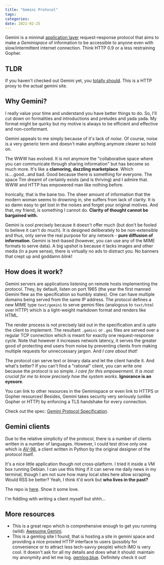 ```yaml
---
title: "Gemini Protocol"
tags:
categories: 
date: 2021-02-25
---
```




Gemini is a minimal [application layer][5] request-response protocol that aims to make a _Geminispace_ of information to be accessible to anyone even with slow/intermittent internet connection. Think HTTP 0.9 or a less restraining Gopher.

## TLDR   

If you haven't checked out Gemini yet, you [totally should][0]. This is a HTTP proxy to the actual gemini site.   

## Why Gemini?   

I really value your time and understand you have better things to do. So, I'll cut down on formalities and introductions and preludes and yada yada. My format might be quirky but my motive is always to be efficient and effective and non-conformant.  

Gemini appeals to me simply because of it's lack of _noise_. Of course, noise is a very generic term and doesn't make anything anymore clearer so hold on.   

The WWW has evolved. It is not anymore the "collaborative space where you can communicate through sharing information" but has become so much more. It's like a **clamoring, dazzling marketplace**. Which is....good...and bad. Good because there is something for everyone. The space Tim dreamt of certainly exists (and is thriving)  and I admire that. WWW and HTTP has empowered man like nothing before.      

Ironically, that is the bane too. The sheer amount of information that the modern woman seems to drowning in, she suffers from lack of clarity. It is so damn easy to get lost in the noises and forget your original motives. And that, my friend, is something I cannot do. **Clarity of thought cannot be bargained with.**

Gemini is cool precisely because it doesn't offer much (but don't be fooled to believe it can't do much). It is designed deliberately to be non-extensible and thus, only serve the real purpose for any network - **pure diffusion of information**. Gemini is text-based (however, you can use any of the MIME formats to serve data). A big upshot is because it lacks images and other media (in a pure sense), there is virtually no ads to distract you. No banners that crept up and goddamn _blink_!    

## How does it work?   

Gemini servers are applications listening on remote hosts implementing the protocol. They, by default, listen on port 1965 (the year the first manned Gemini flew as the specification so humbly states). One can have multiple domains being served from the same IP address. The protocol defines a new MIME type `text/gemini` to serve gemini files (analogous to `text/html` over HTTP) which is a light-weight markdown format and renders like HTML.     

The render process is not precisely laid out in the specification and is upto the client to implement. The resultant `.gemini` or `.gmi` files are served over a regular TCP connection which is meant for exactly one request-response cycle. Note that however it increases network latency, it serves the greater good of protecting end users from noise by preventing clients from making multiple requests for unneccessary jargon. And _I care about that_!   

The protocol can serve text or binary data and let the client handle it. And what's better? If you can't find a "rational" client, you can write one because the protocol is so simple. _I care for this empowerment. It is most crucial for me to know precisely how the system works_. **Ignorance is an eyesore**.   

You can link to other resources in the Geminispace or even link to HTTPS or Gopher resources! Besides, Gemini takes security very seriously (unlike Gopher or HTTP) by enforcing a TLS handshake for every connection.   

Check out the spec: [Gemini Protocol Specification][1].

## Gemini clients   

Due to the relative simplicity of the protocol, there is a number of clients written in a number of languages. However, I could test drive only one which is [AV-98][2], a client written in Python by the original designer of the protocol itself.   

It's a nice little application though not cross-platform. I tried it inside a VM box running Debian. I can use this thing if it can serve me daily news in my terminal, though I am not sure how many local sites here allow scraping. Would RSS be better? Yeah, I think it'd work but **who lives in the past?**    

The repo is [here][2]. Show it some love.    

I'm fiddling with writing a client myself but shhh...  

## More resources      

* This is a great repo which is comprehensive enough to get you running (wild): [Awesome Gemini][3]. 
* This is a gemlog site I found, that is hosting a site in gemini space and providing a nice proxied HTTP interface to users (possibly for convenience or to attract less tech-savvy people) which IMO is very cool. It doesn't ask for all my details and does what it should: maintain my anonymity and let me log. [gemlog.blue][4]. Definitely check it out!   


[0]: https://gemini.circumlunar.space
[1]: https://gemini.circumlunar.space/docs/specification.html
[2]: https://tildegit.org/solderpunk/AV-98/
[3]: https://github.com/kr1sp1n/awesome-gemini
[4]: https://gemlog.blue/
[5]: https://en.wikipedia.org/wiki/Application_layer
